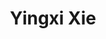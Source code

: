 ---
title: Yingxi Xie
role: Master Student
avatar_filename: avatar.jpg
interests:
  - Industrial Predictive Control
superuser: false
user_groups:
  - Master Students
--- 
